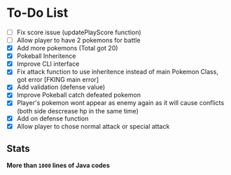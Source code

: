 # To-Do List

- [ ] Fix score issue (updatePlayScore function)
- [ ] Allow player to have 2 pokemons for battle
- [x] Add more pokemons (Total got 20)
- [x] Pokeball Inheritence
- [x] Improve CLI interface
- [x] Fix attack function to use inheritence instead of main Pokemon Class, got error [FKING main error]
- [x] Add validation (defense value)
- [x] Improve Pokeball catch defeated pokemon
- [x] Player's pokemon wont appear as enemy again as it will cause conflicts (both side descrease hp in the same time)
- [x] Add on defense function
- [x] Allow player to chose normal attack or special attack

## Stats

**More than `1000` lines of Java codes**